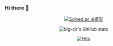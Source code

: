 ### Hi there :dog:

<div align=center>

[![Solved.ac
프로필](http://mazassumnida.wtf/api/generate_badge?boj=eodnjs0147)](https://solved.ac/eodnjs0147)

![big-cir's GitHub stats](https://github-readme-stats.vercel.app/api?username=big-cir&show_icons=true&theme=gruvbox)

[![Hits](https://hits.seeyoufarm.com/api/count/incr/badge.svg?url=https%3A%2F%2Fhttps%2F%2Fgithub.com%2Fgig-cir%2Fhit-counter&count_bg=%2325AFE5&title_bg=%23265DC4&icon=bilibili.svg&icon_color=%23E7E7E7&title=%EC%A1%B0%ED%9A%8C%EC%88%98&edge_flat=false)](https://hits.seeyoufarm.com)
<div/>
